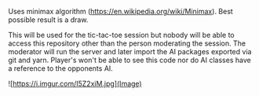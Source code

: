 
Uses minimax algorithm (https://en.wikipedia.org/wiki/Minimax). Best possible result is a draw.

This will be used for the tic-tac-toe session but nobody will be able to access this repository other than the person moderating the session. The moderator will run the server and later import the AI packages exported via git and yarn. Player's won't be able to see this code nor do AI classes have a reference to the opponents AI. 

![https://i.imgur.com/I5Z2xiM.jpg](Image)
